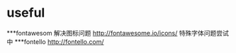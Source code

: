 # useful
***fontawesom 解决图标问题
http://fontawesome.io/icons/
特殊字体问题尝试中
***fontello
http://fontello.com/
